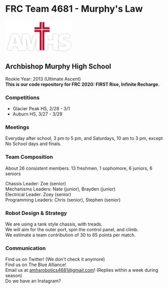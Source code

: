 # FRC Team 4681 - Murphy's Law
![AMHS Logo](https://github.com/garykac/amhs-robotics-4681/blob/gh-pages/img/amhs-logo-white-100.png?raw=true)
## Archbishop Murphy High School

Rookie Year: 2013 (Ultimate Ascent)  
**This is our code repository for FRC 2020: FIRST Rise, Infinite Recharge.**

### Competitions
* Glacier Peak HS, 2/28 - 3/1
* Auburn HS, 3/27 - 3/29

### Meetings
Everyday after school, 3 pm to 5 pm, and Saturdays, 10 am to 3 pm, except No School days and finals.

### Team Composition
About 26 consistent members. 13 freshmen, 1 sophomore, 6 juniors, 6 seniors

Chassis Leader: Zoe (senior)  
Mechanisms Leaders: Nate (junior), Brayden (junior)  
Electrical Leader: Zoey (senior)  
Programming Leaders: Chris (senior), Stephen (senior)  

### Robot Design & Strategy
We are using a tank style chassis, with treads.  
We will aim for the outer port, spin the control panel, and climb.  
We estimate a team contribution of 30 to 65 points per match.

### Communication
Find us on Twitter! (We don't check it anymore)  
Find us on The Blue Alliance!  
Email us at amhsrobotics4681@gmail.com! (Replies within a week during season)  
Do we have an Instagram?  
